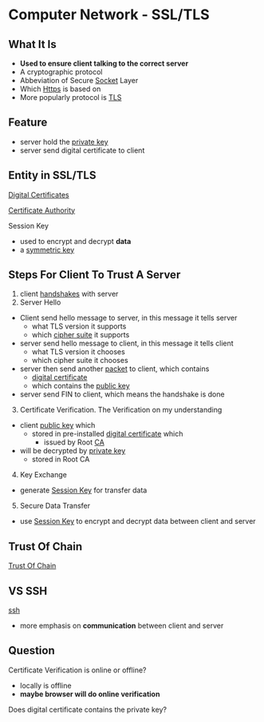 # Computer Network - SSL/TLS

## What It Is

- **Used to ensure client talking to the correct server**
- A cryptographic protocol
- Abbeviation of Secure [Socket](computer-network-socket.md) Layer
- Which [Https](computer-network-https.md) is based on
- More popularly protocol is [TLS](computer-network-tls.md)

## Feature

- server hold the [private key](computer-network-asymmetric-key.md#private-key)
- server send digital certificate to client

## Entity in SSL/TLS

[Digital Certificates](ssl-tls-digital-certificates.md)

[Certificate Authority](ssl-tls-certificate-authority.md)

Session Key

- used to encrypt and decrypt **data**
- a [symmetric key](computer-network-cryptographic-key.md#symmetric-key)

## Steps For Client To Trust A Server

1. client [handshakes](computer-network-reliable-transmission.md#three-way-handshake) with server
2. Server Hello

- Client send hello message to server, in this message it tells server
  - what TLS version it supports
  - which [cipher suite](#cipher-suite) it supports
- server send hello message to client, in this message it tells client
  - what TLS version it chooses
  - which cipher suite it chooses
- server then send another [packet](computer-network-tcp-segment-structure.md) to client, which contains
  - [digital certificate](ssl-tls-digital-certificates.md)
  - which contains the [public key](computer-network-asymmetric-key.md#public-key)
- server send FIN to client, which means the handshake is done

3. Certificate Verification. The Verification on my understanding

- client [public key](computer-network-asymmetric-key.md#public-key) which
  - stored in pre-installed [digital certificate](ssl-tls-digital-certificates.md) which
    - issued by Root [CA](ssl-tls-certificate-authority.md)
- will be decrypted by [private key](computer-network-asymmetric-key.md#private-key)
  - stored in Root CA

4. Key Exchange

- generate [Session Key](#session-key) for transfer data

5. Secure Data Transfer

- use [Session Key](#session-key) to encrypt and decrypt data between client and server

## Trust Of Chain

[Trust Of Chain](ssl-tls-chain-of-trust.md)

## VS SSH

[ssh](computer-network-ssh.md)

- more emphasis on **communication** between client and server

## Question

Certificate Verification is online or offline?

- locally is offline
- **maybe browser will do online verification**

Does digital certificate contains the private key?
